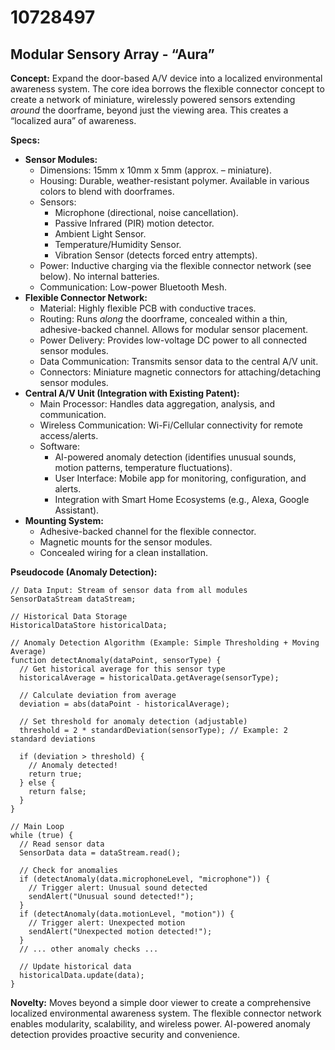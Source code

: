 # 10728497

## Modular Sensory Array - “Aura”

**Concept:** Expand the door-based A/V device into a localized environmental awareness system. The core idea borrows the flexible connector concept to create a network of miniature, wirelessly powered sensors extending *around* the doorframe, beyond just the viewing area. This creates a “localized aura” of awareness.

**Specs:**

*   **Sensor Modules:**
    *   Dimensions: 15mm x 10mm x 5mm (approx. – miniature).
    *   Housing: Durable, weather-resistant polymer.  Available in various colors to blend with doorframes.
    *   Sensors:
        *   Microphone (directional, noise cancellation).
        *   Passive Infrared (PIR) motion detector.
        *   Ambient Light Sensor.
        *   Temperature/Humidity Sensor.
        *   Vibration Sensor (detects forced entry attempts).
    *   Power:  Inductive charging via the flexible connector network (see below). No internal batteries.
    *   Communication: Low-power Bluetooth Mesh.
*   **Flexible Connector Network:**
    *   Material: Highly flexible PCB with conductive traces.
    *   Routing:  Runs *along* the doorframe, concealed within a thin, adhesive-backed channel.  Allows for modular sensor placement.
    *   Power Delivery:  Provides low-voltage DC power to all connected sensor modules.
    *   Data Communication:  Transmits sensor data to the central A/V unit.
    *   Connectors:  Miniature magnetic connectors for attaching/detaching sensor modules.
*   **Central A/V Unit (Integration with Existing Patent):**
    *   Main Processor:  Handles data aggregation, analysis, and communication.
    *   Wireless Communication:  Wi-Fi/Cellular connectivity for remote access/alerts.
    *   Software:
        *   AI-powered anomaly detection (identifies unusual sounds, motion patterns, temperature fluctuations).
        *   User Interface: Mobile app for monitoring, configuration, and alerts.
        *   Integration with Smart Home Ecosystems (e.g., Alexa, Google Assistant).
*   **Mounting System:**
    *   Adhesive-backed channel for the flexible connector.
    *   Magnetic mounts for the sensor modules.
    *   Concealed wiring for a clean installation.

**Pseudocode (Anomaly Detection):**

```
// Data Input: Stream of sensor data from all modules
SensorDataStream dataStream;

// Historical Data Storage
HistoricalDataStore historicalData;

// Anomaly Detection Algorithm (Example: Simple Thresholding + Moving Average)
function detectAnomaly(dataPoint, sensorType) {
  // Get historical average for this sensor type
  historicalAverage = historicalData.getAverage(sensorType);

  // Calculate deviation from average
  deviation = abs(dataPoint - historicalAverage);

  // Set threshold for anomaly detection (adjustable)
  threshold = 2 * standardDeviation(sensorType); // Example: 2 standard deviations

  if (deviation > threshold) {
    // Anomaly detected!
    return true;
  } else {
    return false;
  }
}

// Main Loop
while (true) {
  // Read sensor data
  SensorData data = dataStream.read();

  // Check for anomalies
  if (detectAnomaly(data.microphoneLevel, "microphone")) {
    // Trigger alert: Unusual sound detected
    sendAlert("Unusual sound detected!");
  }
  if (detectAnomaly(data.motionLevel, "motion")) {
    // Trigger alert: Unexpected motion
    sendAlert("Unexpected motion detected!");
  }
  // ... other anomaly checks ...

  // Update historical data
  historicalData.update(data);
}
```

**Novelty:**  Moves beyond a simple door viewer to create a comprehensive localized environmental awareness system. The flexible connector network enables modularity, scalability, and wireless power. AI-powered anomaly detection provides proactive security and convenience.